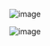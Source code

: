 

![image](https://github.com/mirzaselimovic2005/Hypo-Jest-Unit-Testing/assets/91285462/1605f399-db4c-4d69-8207-afc97e1290fd)

![image](https://github.com/mirzaselimovic2005/Hypo-Jest-Unit-Testing/assets/91285462/4f7e42e0-06f8-4468-96e2-b049965055dd)

